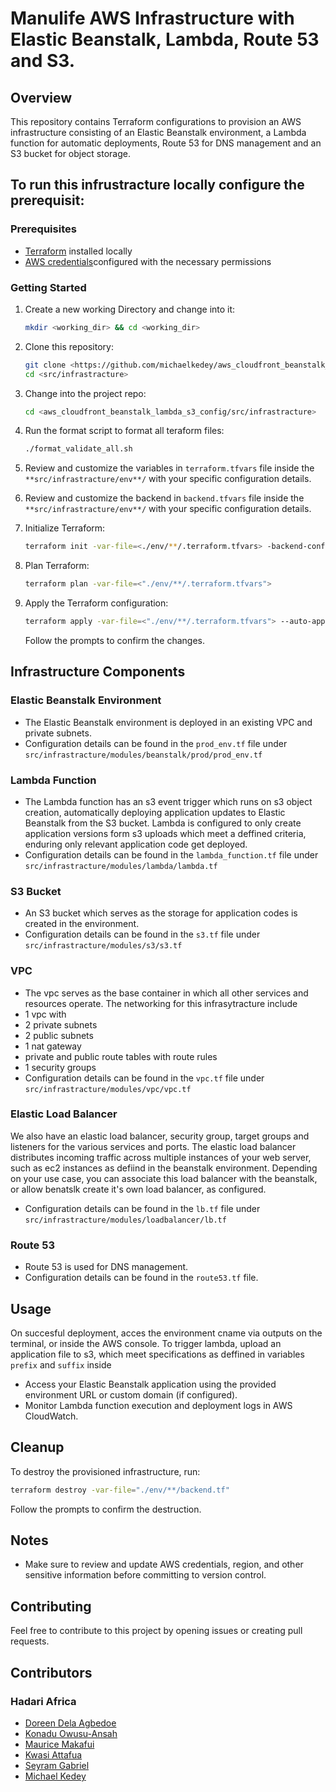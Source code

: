 # Manulife AWS Infrastructure with Elastic Beanstalk, Lambda, Route 53 and S3. 

## Overview

This repository contains Terraform configurations to provision an AWS infrastructure consisting of an Elastic Beanstalk environment, a Lambda function for automatic deployments, Route 53 for DNS management and an S3 bucket for object storage.

## To run this infrustracture locally configure the prerequisit:

### Prerequisites

- [Terraform](https://www.terraform.io/) installed locally
- [AWS credentials](https://docs.aws.amazon.com/cli/latest/userguide/getting-started-install.html)configured with the necessary permissions

### Getting Started

1. Create a new working Directory and change into it:

   ```bash
   mkdir <working_dir> && cd <working_dir>
   ```

2. Clone this repository:

   ```bash
   git clone <https://github.com/michaelkedey/aws_cloudfront_beanstalk_lambda_s3_config.git>
   cd <src/infrastracture>
   ```

3. Change into the project repo:

   ```bash
   cd <aws_cloudfront_beanstalk_lambda_s3_config/src/infrastracture>
   ```

4. Run the format script to format all teraform files:

   ```bash
   ./format_validate_all.sh
   ```
5. Review and customize the variables in `terraform.tfvars` file inside the `**src/infrastracture/env**/` with your specific configuration details.

5. Review and customize the backend in `backend.tfvars` file inside the `**src/infrastracture/env**/` with your specific configuration details.

6. Initialize Terraform:

   ```bash
   terraform init -var-file=<./env/**/.terraform.tfvars> -backend-config=<./env/**/.backend.tfvars>
   ```

7. Plan Terraform:

   ```bash
   terraform plan -var-file=<"./env/**/.terraform.tfvars">

   ```

8. Apply the Terraform configuration:

   ```bash
   terraform apply -var-file=<"./env/**/.terraform.tfvars"> --auto-approve
   ```

   Follow the prompts to confirm the changes.

## Infrastructure Components

### Elastic Beanstalk Environment

- The Elastic Beanstalk environment is deployed in an existing VPC and private subnets.
- Configuration details can be found in the `prod_env.tf` file under `src/infrastracture/modules/beanstalk/prod/prod_env.tf`

### Lambda Function

- The Lambda function has an s3 event trigger which runs on s3 object creation,  automatically deploying application updates to Elastic Beanstalk from the S3 bucket.
Lambda is configured to only create application versions form s3 uploads which meet a deffined criteria, enduring only relevant application code get deployed.
- Configuration details can be found in the `lambda_function.tf` file under `src/infrastracture/modules/lambda/lambda.tf`

### S3 Bucket

- An S3 bucket which serves as the storage for application codes is created in the environment. 
- Configuration details can be found in the `s3.tf` file under `src/infrastracture/modules/s3/s3.tf`

### VPC

- The vpc serves as the base container in which all other services and resources operate. The networking for this infrasytracture include
- 1 vpc with
- 2 private subnets 
- 2 public subnets
- 1 nat gateway 
- private and public route tables with route rules
- 1 security groups 
- Configuration details can be found in the `vpc.tf` file under `src/infrastracture/modules/vpc/vpc.tf`


### Elastic Load Balancer

We also have an elastic load balancer, security group, target groups and listeners for the various services and ports.
The elastic load balancer distributes incoming traffic across multiple instances of your web server, such as ec2 instances as defiind in the beanstalk environment.
Depending on your use case, you can associate this load balancer with the beanstalk, or allow benatslk create it's own load balancer, as configured.
- Configuration details can be found in the `lb.tf` file under `src/infrastracture/modules/loadbalancer/lb.tf`

### Route 53

- Route 53 is used for DNS management.
- Configuration details can be found in the `route53.tf` file.

## Usage

On succesful deployment, acces the environment cname via outputs on the terminal, or inside the AWS console.
To trigger lambda, upload an application file to s3, which meet specifications as deffined in variables `prefix` and `suffix` inside

- Access your Elastic Beanstalk application using the provided environment URL or custom domain (if configured).
- Monitor Lambda function execution and deployment logs in AWS CloudWatch.

## Cleanup

To destroy the provisioned infrastructure, run:

```bash
terraform destroy -var-file="./env/**/backend.tf"
```

Follow the prompts to confirm the destruction.

## Notes

- Make sure to review and update AWS credentials, region, and other sensitive information before committing to version control.

## Contributing

Feel free to contribute to this project by opening issues or creating pull requests.

## Contributors
### Hadari Africa
- [Doreen Dela Agbedoe](https://github.com/DelaDoreen)
- [Konadu Owusu-Ansah](https://github.com/konaydu)
- [Maurice Makafui](https://github.com/Maurice-Makafui)
- [Kwasi Attafua](https://github.com/Kattafuah)
- [Seyram Gabriel](https://github.com/seyramgabriel)
- [Michael Kedey](https://github.com/michaelkedey)
